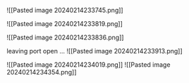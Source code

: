 ![[Pasted image 20240214233745.png]]

![[Pasted image 20240214233819.png]]

![[Pasted image 20240214233836.png]]


leaving port open ...
![[Pasted image 20240214233913.png]]


![[Pasted image 20240214234019.png]]
![[Pasted image 20240214234354.png]]
